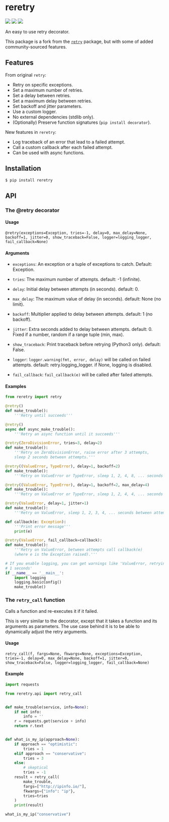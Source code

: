 # reretry

![](https://img.shields.io/pypi/dm/reretry.svg?maxAge=2592000)
![](https://img.shields.io/pypi/v/reretry.svg?maxAge=2592000)
![](https://img.shields.io/pypi/l/reretry.svg?maxAge=2592000)

An easy to use retry decorator.

This package is a fork from the [`retry`](https://github.com/invl/retry) package, but with some of added community-sourced features.


## Features

From original `retry`:
- Retry on specific exceptions.
- Set a maximum number of retries.
- Set a delay between retries.
- Set a maximum delay between retries.
- Set backoff and jitter parameters.
- Use a custom logger.
- No external dependencies (stdlib only).
- (Optionally) Preserve function signatures (`pip install decorator`).

New features in `reretry`:
- Log traceback of an error that lead to a failed attempt.
- Call a custom callback after each failed attempt.
- Can be used with async functions.


## Installation

```bash
$ pip install reretry
```

## API
### The @retry decorator

#### Usage
`@retry(exceptions=Exception, tries=-1, delay=0, max_delay=None, backoff=1, jitter=0, show_traceback=False, logger=logging_logger, fail_callback=None)`

#### Arguments
- `exceptions`: An exception or a tuple of exceptions to catch. Default: Exception.

- `tries`: The maximum number of attempts. default: -1 (infinite).

- `delay`: Initial delay between attempts (in seconds). default: 0.

- `max_delay`: The maximum value of delay (in seconds). default: None (no limit).

- `backoff`: Multiplier applied to delay between attempts. default: 1 (no backoff).

- `jitter`: Extra seconds added to delay between attempts. default: 0. Fixed if a number, random if a range tuple (min, max).

- `show_traceback`: Print traceback before retrying (Python3 only). default: False.

- `logger`: `logger.warning(fmt, error, delay)` will be called on failed attempts. default: retry.logging_logger. if None, logging is disabled.

- `fail_callback`: `fail_callback(e)` will be called after failed attempts.


#### Examples
```python
from reretry import retry

@retry()
def make_trouble():
    '''Retry until succeeds'''

@retry()
async def async_make_trouble():
    '''Retry an async function until it succeeds'''

@retry(ZeroDivisionError, tries=3, delay=2)
def make_trouble():
    '''Retry on ZeroDivisionError, raise error after 3 attempts,
    sleep 2 seconds between attempts.'''

@retry((ValueError, TypeError), delay=1, backoff=2)
def make_trouble():
    '''Retry on ValueError or TypeError, sleep 1, 2, 4, 8, ... seconds between attempts.'''

@retry((ValueError, TypeError), delay=1, backoff=2, max_delay=4)
def make_trouble():
    '''Retry on ValueError or TypeError, sleep 1, 2, 4, 4, ... seconds between attempts.'''

@retry(ValueError, delay=1, jitter=1)
def make_trouble():
    '''Retry on ValueError, sleep 1, 2, 3, 4, ... seconds between attempts.'''

def callback(e: Exception):
    '''Print error message'''
    print(e)

@retry(ValueError, fail_callback=callback):
def make_trouble():
    '''Retry on ValueError, between attempts call callback(e)
    (where e is the Exception raised).'''

# If you enable logging, you can get warnings like 'ValueError, retrying in
# 1 seconds'
if __name__ == '__main__':
    import logging
    logging.basicConfig()
    make_trouble()
```

### The `retry_call` function
Calls a function and re-executes it if it failed.

This is very similar to the decorator, except that it takes a function and its arguments as parameters. The use case behind it is to be able to dynamically adjust the retry arguments.

#### Usage
`retry_call(f, fargs=None, fkwargs=None, exceptions=Exception, tries=-1, delay=0, max_delay=None, backoff=1, jitter=0, show_traceback=False, logger=logging_logger, fail_callback=None)`

#### Example
```python
import requests

from reretry.api import retry_call


def make_trouble(service, info=None):
    if not info:
        info = ''
    r = requests.get(service + info)
    return r.text


def what_is_my_ip(approach=None):
    if approach == "optimistic":
        tries = 1
    elif approach == "conservative":
        tries = 3
    else:
        # skeptical
        tries = -1
    result = retry_call(
        make_trouble,
        fargs=["http://ipinfo.io/"],
        fkwargs={"info": "ip"},
        tries=tries
    )
    print(result)

what_is_my_ip("conservative")
```
